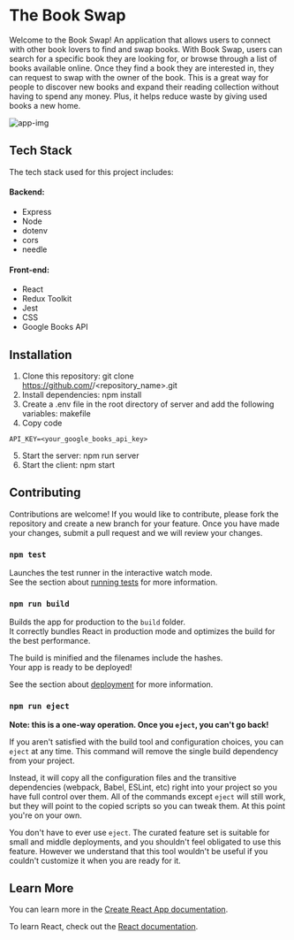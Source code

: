 # The Book Swap
Welcome to the Book Swap! An application that allows users to connect with other book lovers to find and swap books. With Book Swap, users can search for a specific book they are looking for, or browse through a list of books available online. Once they find a book they are interested in, they can request to swap with the owner of the book. This is a great way for people to discover new books and expand their reading collection without having to spend any money. Plus, it helps reduce waste by giving used books a new home.

<img src="https://i.ibb.co/kg7n1Vs/app-img.png" alt="app-img" border="0">

## Tech Stack
The tech stack used for this project includes:

#### Backend: 
* Express
* Node
* dotenv
* cors
* needle

#### Front-end: 
* React
* Redux Toolkit
* Jest
* CSS
* Google Books API

## Installation
1. Clone this repository: git clone https://github.com/<username>/<repository_name>.git
2. Install dependencies: npm install
3. Create a .env file in the root directory of server and add the following variables:
makefile
4. Copy code
```
API_KEY=<your_google_books_api_key>
```
5. Start the server: npm run server
6. Start the client: npm start

## Contributing
Contributions are welcome! If you would like to contribute, please fork the repository and create a new branch for your feature. Once you have made your changes, submit a pull request and we will review your changes.

### `npm test`

Launches the test runner in the interactive watch mode.\
See the section about [running tests](https://facebook.github.io/create-react-app/docs/running-tests) for more information.

### `npm run build`

Builds the app for production to the `build` folder.\
It correctly bundles React in production mode and optimizes the build for the best performance.

The build is minified and the filenames include the hashes.\
Your app is ready to be deployed!

See the section about [deployment](https://facebook.github.io/create-react-app/docs/deployment) for more information.

### `npm run eject`

**Note: this is a one-way operation. Once you `eject`, you can't go back!**

If you aren't satisfied with the build tool and configuration choices, you can `eject` at any time. This command will remove the single build dependency from your project.

Instead, it will copy all the configuration files and the transitive dependencies (webpack, Babel, ESLint, etc) right into your project so you have full control over them. All of the commands except `eject` will still work, but they will point to the copied scripts so you can tweak them. At this point you're on your own.

You don't have to ever use `eject`. The curated feature set is suitable for small and middle deployments, and you shouldn't feel obligated to use this feature. However we understand that this tool wouldn't be useful if you couldn't customize it when you are ready for it.

## Learn More

You can learn more in the [Create React App documentation](https://facebook.github.io/create-react-app/docs/getting-started).

To learn React, check out the [React documentation](https://reactjs.org/).


